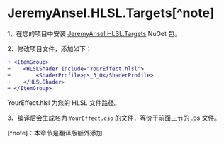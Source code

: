 # JeremyAnsel.HLSL.Targets[^note]

1、在您的项目中安装 [JeremyAnsel.HLSL.Targets]() NuGet 包。

2、修改项目文件，添加如下：
```diff
+ <ItemGroup>
+    <HLSLShader Include="YourEffect.hlsl">
+        <ShaderProfile>ps_3_0</ShaderProfile>
+    </HLSLShader>
+ </ItemGroup>
```
YourEffect.hlsl 为您的 HLSL 文件路径。

3、编译后会生成名为 ```YourEffect.cso``` 的文件，等价于前面三节的 .ps 文件。

[^note]：本章节是翻译版额外添加
